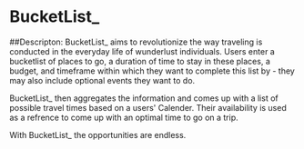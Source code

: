 # BucketList_

##Descripton:
BucketList_ aims to revolutionize the way traveling is conducted in the everyday life of wunderlust individuals. Users enter a bucketlist of places to go, a duration of time to stay in these places, a budget, and timeframe within which they want to complete this list by - they may also include optional events they want to do. 

BucketList_ then aggregates the information and comes up with a list of possible travel times based on a users' Calender. Their availability is used as a refrence to come up with an optimal time to go on a trip. 

With BucketList_ the opportunities are endless. 